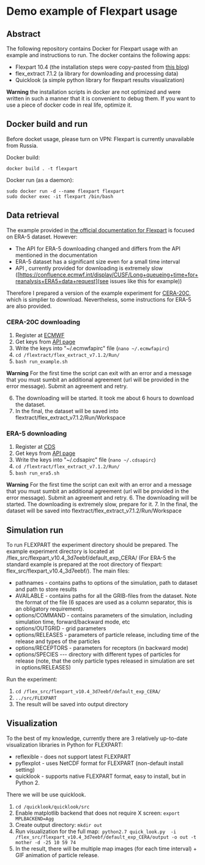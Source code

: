 # Demo example of Flexpart usage

## Abstract

The following repository contains Docker for Flexpart usage with an example and instructions to run.
The docker contains the following apps:
* Flexpart 10.4 (the installation steps were copy-pasted from [this blog](http://www.martin-rdz.de/index.php/2021/02/27/flexpart-10-into-a-docker-container/))
* flex_extract 7.1.2 (a library for downloading and processing data)
* Quicklook (a simple python library for flexpart results visualization)

**Warning** the installation scripts in docker are not optimized and were written in such a manner that it is convenient to debug them. If you want to use a piece of docker code in real life, optimize it.

## Docker build and run
Before docket usage, please turn on VPN: Flexpart is currently unavailable from Russia.

Docker build:
```
docker build . -t flexpart
```

Docker run (as a daemon):
```
sudo docker run -d --name flexpart flexpart
sudo docker exec -it flexpart /bin/bash
```


## Data retrieval

The example provided in [the official documentation for Flexpart](https://www.geosci-model-dev.net/12/4955/2019/gmd-12-4955-2019.pdf) is focused on ERA-5 dataset. However:
* The API for ERA-5 downloading changed and differs from the API mentioned in the documentation
* ERA-5 dataset has a significant size even for a small time interval
* API , currently provided for downloading is extremely slow ([https://confluence.ecmwf.int/display/CUSF/Long+queueing+time+for+reanalysis+ERA5+data+request](see issues like this for example))

Therefore I prepared a version of the example experiment for [CERA-20C](https://www.ecmwf.int/en/forecasts/datasets/reanalysis-datasets/cera-20c), which is simplier to download.
Nevertheless, some instructions for ERA-5 are also provided.

### CERA-20C downloading
1. Register at [ECMWF](https://confluence.ecmwf.int/display/WEBAPI/Access+ECMWF+Public+Datasets)
2. Get keys from [API page](https://api.ecmwf.int/v1/key/)
3. Write the keys into "~/.ecmwfapirc" file (`nano ~/.ecmwfapirc`)
4. `cd /flextract/flex_extract_v7.1.2/Run/`
5. `bash run_example.sh`

**Warning** For the first time the script can exit with an error and a message that you must sumbit an additional agreement (url will be provided in the error message). Submit an agreement and retry.

6. The downloading will be started. It took me about 6 hours to download the dataset.
7. In the final, the dataset will be saved into flextract/flex_extract_v7.1.2/Run/Workspace

### ERA-5 downloading
1. Register at [CDS](https://cds.climate.copernicus.eu/)
2. Get keys from [API page](https://cds.climate.copernicus.eu/api-how-to#install-the-cds-api-key)
3. Write the keys into "~/.cdsapirc" file (`nano ~/.cdsapirc`)
4. `cd /flextract/flex_extract_v7.1.2/Run/`
5. `bash run_era5.sh`

**Warning** For the first time the script can exit with  an error and a message that you must sumbit an additional agreement (url will be provided in the error message). Submit an agreement and retry.
6. The downloading will be started. The downloading is extremely slow, prepare for it.
7. In the final, the dataset will be saved into flextract/flex_extract_v7.1.2/Run/Workspace


## Simulation run
To run FLEXPART the experiment directory should be prepared.
The example experiment directory is located at /flex_src/flexpart_v10.4_3d7eebf/default_exp_CERA/ (For ERA-5 the standard example is prepared at the root directory of flexpart: flex_src/flexpart_v10.4_3d7eebf/).
The main files:
* pathnames - contains paths to options of the simulation, path to dataset and path to store results
* AVAILABLE - contains paths for all the GRIB-files from the dataset. Note the format of the file (6 spaces are used as a column separator, this is an obligatory requirement).
* options/COMMAND - contains parameters of the simulation, including simulation time, forward/backward mode, etc
* options/OUTGRID - grid parameters
* options/RELEASES - parameters of particle release, including time of the release and types of the particles 
* options/RECEPTORS - parameters for receptors (in backward mode)
* options/SPECIES --- directory with different types of particles for release (note, that the only particle types released in simulation are set in options/RELEASES)

Run the experiment:
1. `cd /flex_src/flexpart_v10.4_3d7eebf/default_exp_CERA/`
2. `../src/FLEXPART`
3. The result will be saved into output directory


## Visualization
To the best of my knowledge, currently there are 3 relatively up-to-date  visualization libraries in Python for FLEXPART:
* reflexible - does not support latest FLEXPART
* pyflexplot - uses NetCDF format for FLEXPART (non-default install setting)
* quicklook - supports native FLEXPART format, easy to install, but in Python 2.

There we will be use quicklook.

1. `cd /quicklook/quicklook/src`
2. Enable matplotlib backend that does not require X screen: `export MPLBACKEND=Agg`
3. Create output directory: `mkdir out`
4. Run visualization for the full map:`
python2.7 quick_look.py  -i /flex_src/flexpart_v10.4_3d7eebf/default_exp_CERA/output -o out -t mother -d -25 10 59 74`
5. In the result, there will be multiple map images (for each time interval) + GIF animation of particle release.